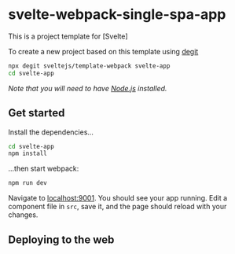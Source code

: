 
# svelte-webpack-single-spa-app


This is a project template for [Svelte]

To create a new project based on this template using [degit](https://github.com/adrianorob90/svelte-webpack-single-spa-app)


```bash
npx degit sveltejs/template-webpack svelte-app
cd svelte-app
```

*Note that you will need to have [Node.js](https://nodejs.org) installed.*


## Get started

Install the dependencies...

```bash
cd svelte-app
npm install
```

...then start webpack:

```bash
npm run dev
```

Navigate to [localhost:9001](http://localhost:9000). You should see your app running. Edit a component file in `src`, save it, and the page should reload with your changes.


## Deploying to the web
